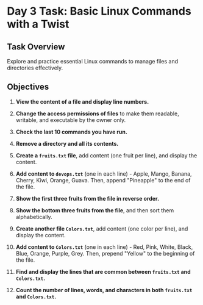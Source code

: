 # Day 3 Task: Basic Linux Commands with a Twist

## Task Overview
Explore and practice essential Linux commands to manage files and directories effectively. 

## Objectives

1. **View the content of a file and display line numbers.**

2. **Change the access permissions of files** to make them readable, writable, and executable by the owner only.

3. **Check the last 10 commands you have run.**

4. **Remove a directory and all its contents.**

5. **Create a `fruits.txt` file**, add content (one fruit per line), and display the content.

6. **Add content to `devops.txt`** (one in each line) - Apple, Mango, Banana, Cherry, Kiwi, Orange, Guava. Then, append "Pineapple" to the end of the file.

7. **Show the first three fruits from the file in reverse order.**

8. **Show the bottom three fruits from the file**, and then sort them alphabetically.

9. **Create another file `Colors.txt`**, add content (one color per line), and display the content.

10. **Add content to `Colors.txt`** (one in each line) - Red, Pink, White, Black, Blue, Orange, Purple, Grey. Then, prepend "Yellow" to the beginning of the file.

11. **Find and display the lines that are common between `fruits.txt` and `Colors.txt`.**

12. **Count the number of lines, words, and characters in both `fruits.txt` and `Colors.txt`.**


